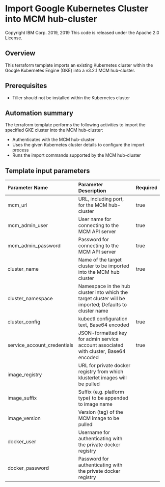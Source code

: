 # Import Google Kubernetes Cluster into MCM hub-cluster
Copyright IBM Corp. 2019, 2019
This code is released under the Apache 2.0 License.

## Overview
This terraform template imports an existing Kubernetes cluster within the Google Kubernetes Engine (GKE) into a v3.2.1 MCM hub-cluster.

## Prerequisites
* Tiller should not be installed within the Kubernetes cluster


## Automation summary
The terraform template performs the following activities to import the specified GKE cluster into the MCM hub-cluster:
* Authenticates with the MCM hub-cluster
* Uses the given Kubernetes cluster details to configure the import process
* Runs the import commands supported by the MCM hub-cluster

## Template input parameters

| Parameter Name                  | Parameter Description | Required |
| :---                            | :--- | :--- |
| mcm\_url                        | URL, including port, for the MCM hub-cluster | true |
| mcm\_admin\_user                | User name for connecting to the MCM API server | true |
| mcm\_admin\_password            | Password for connecting to the MCM API server | true |
| cluster_name                    | Name of the target cluster to be imported into the MCM hub cluster | true |
| cluster_namespace               | Namespace in the hub cluster into which the target cluster will be imported; Defaults to cluster name | |
| cluster_config                  | kubectl configuration text, Base64 encoded | true |
| service\_account\_credentials   | JSON-formatted key for admin service account associated with cluster, Base64 encoded | true |
| image_registry                  | URL for private docker registry from which klusterlet images will be pulled | |
| image_suffix                    | Suffix (e.g. platform type) to be appended to image name | |
| image_version                   | Version (tag) of the MCM image to be pulled | |
| docker_user                     | Username for authenticating with the private docker registry | |
| docker_password                 | Password for authenticating with the private docker registry | |